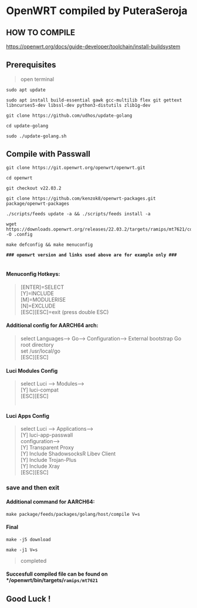 # OpenWRT compiled by PuteraSeroja


## HOW TO COMPILE
https://openwrt.org/docs/guide-developer/toolchain/install-buildsystem <br>

## Prerequisites <br>
> open terminal


```
sudo apt update
```
```
sudo apt install build-essential gawk gcc-multilib flex git gettext libncurses5-dev libssl-dev python3-distutils zlib1g-dev
```
```
git clone https://github.com/udhos/update-golang
```
```
cd update-golang
```
```
sudo ./update-golang.sh
```

## Compile with Passwall
```
git clone https://git.openwrt.org/openwrt/openwrt.git
```
```
cd openwrt
```
```
git checkout v22.03.2
```
```
git clone https://github.com/kenzok8/openwrt-packages.git package/openwrt-packages
```
```
./scripts/feeds update -a && ./scripts/feeds install -a
```
```
wget https://downloads.openwrt.org/releases/22.03.2/targets/ramips/mt7621/config.buildinfo -O .config
```
```
make defconfig && make menuconfig
```
**`### openwrt version and links used above are for example only ###`** <br><br>

#### Menuconfig Hotkeys:
> [ENTER]=SELECT <br>
> [Y]=INCLUDE <br>
> [M]=MODULERISE <br>
> [N]=EXCLUDE <br>
> [ESC][ESC]=exit (press double ESC) <br>

#### Additional config for AARCH64 arch:
> select Languages--> Go--> Configuration--> External bootstrap Go root directory <br>
> set /usr/local/go <br>
> [ESC][ESC]<br>

#### Luci Modules Config
> select Luci --> Modules--> <br>
> [Y] luci-compat <br>
> [ESC][ESC] <br><br>

#### Luci Apps Config
> select Luci --> Applications--> <br>
  > [Y] luci-app-passwall <br>
    configuration--> <br>
      [Y] Transparent Proxy <br>
      [Y] Include ShadowsocksR Libev Client <br>
      [Y] Include Trojan-Plus <br>
      [Y] Include Xray <br>
> [ESC][ESC] <br>

### save and then exit <br>


#### Additional command for AARCH64:
```
make package/feeds/packages/golang/host/compile V=s
```

#### Final
```
make -j5 download
```
```
make -j1 V=s
```
> completed

#### Succesfull compiled file can be found on \*/openwrt/bin/targets/`ramips/mt7621`

## Good Luck !
